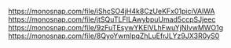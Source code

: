 https://monosnap.com/file/iShcSO4jH4k8CzUeKFx01piciVAlWA
https://monosnap.com/file/jtSQuTLFILAwybpuUmad5ccpSJjeec
https://monosnap.com/file/9zFuTEsywYKElVLhFwuYjNIvwMWO1g
https://monosnap.com/file/8QyoYwmlpqZhLuEfrJLYz9JX3R0yS0